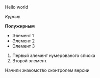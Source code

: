 Hello world 

*Курсив.*

**Полужирным**

* Элемент 1
* Элемент 2
* Элемент 3

1. Первый элемент нумерованого списка
2. Второй элемент.

Начили знакомство сконтролем версии
